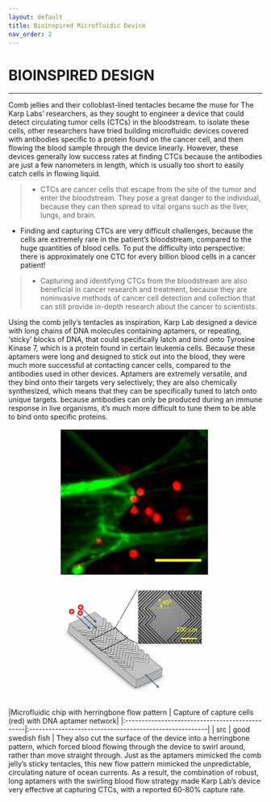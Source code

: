 ```yaml
---
layout: default
title: Bioinspired Microfluidic Device
nav_order: 2
---
```


# BIOINSPIRED DESIGN
---
Comb jellies and their colloblast-lined tentacles became the muse for The Karp Labs’ researchers, as they sought to engineer a device that could detect circulating tumor cells (CTCs) in the bloodstream. to isolate these cells, other researchers have tried building microfluidic devices covered with antibodies specific to a protein found on the cancer cell, and then flowing the blood sample through the device linearly. However, these devices generally low success rates at finding CTCs because the antibodies are just a few nanometers in length, which is usually too short to easily catch cells in flowing liquid. 

>	
>- CTCs are cancer cells that escape from the site of the tumor and enter the bloodstream. They pose a great danger to the individual, because they can then spread to vital organs such as the liver, lungs, and brain. 
  - Finding and capturing CTCs are very difficult challenges, because the cells are extremely rare in the patient’s bloodstream, compared to the huge quantities of blood cells. To put the difficulty into perspective: there is approximately one CTC for every billion blood cells in a cancer patient! 
>- Capturing and identifying CTCs from the bloodstream are also beneficial in cancer research and treatment, because they are noninvasive methods of cancer cell detection and collection that can still provide in-depth research about the cancer to scientists.
>

Using the comb jelly’s tentacles as inspiration, Karp Lab designed a device with long chains of DNA molecules containing aptamers, or repeating, ‘sticky’ blocks of DNA, that could specifically latch and bind onto Tyrosine Kinase 7, which is a protein found in certain leukemia cells. Because these aptamers were long and designed to stick out into the blood, they were much more successful at contacting cancer cells, compared to the antibodies used in other devices. Aptamers are extremely versatile, and they bind onto their targets very selectively; they are also chemically synthesized, which means that they can be specifically tuned to latch onto unique targets. because antibodies can only be produced during an immune response in live organisms, it’s much more difficult to tune them to be able to bind onto specific proteins. 
<p align="middle">
  <img src="/captured_cells.PNG" width="300" hspace="20" />
  <img src="/device_mod.jpg" width="300" /> 
</p>
|Microfluidic chip with herringbone flow pattern | Capture of capture cells (red) with DNA aptamer network|
|:-----------------------------------------------|:-------------------------------------------------------|
| src                                            | good swedish fish                                      |
They also cut the surface of the device into a herringbone pattern, which forced blood flowing through the device to swirl around, rather than move straight through. Just as the aptamers mimicked the comb jelly’s sticky tentacles, this new flow pattern mimicked the unpredictable, circulating nature of ocean currents. As a result, the combination of robust, long aptamers with the swirling blood flow strategy made Karp Lab’s device very effective at capturing CTCs, with a reported 60-80% capture rate.   
